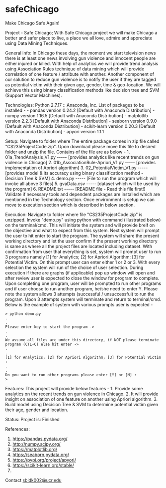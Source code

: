 # safeChicago

Make Chicago Safe Again!

Project - Safe Chicago;
With Safe Chicago project we will make Chicago a better and safer place to live, a place we all love, admire and appreciate using Data Mining Techniques.

General info:
In Chicago these days, the moment we start television news there is at least one news involving gun violence and innocent people are either injured or killed. With help of analytics we will provide trend analysis using Association Rules technique of data mining which will provide correlation of one feature / attribute with another.
Another component of our solution to reduce gun violence is to notify the user if they are tagged as potential victim with their given age, gender, time & geo-location. We will achieve this using binary classification methods like decision tree and SVM (Support Vector Machines).

Technologies:
Python 2.7.17 :: Anaconda, Inc.
    List of packages to be installed - 
    - pandas version 0.24.2 [Default with Anaconda Distribution]
    - numpy version 1.16.5 [Default with Anaconda Distribution]
    - matplotlib version 2.2.3 [Default with Anaconda Distribution]
    - seaborn version 0.9.0 [Default with Anaconda Distribution]
    - scikit-learn version 0.20.3 [Default with Anaconda Distribution]
    - apyori version 1.1.1

Setup:
Navigate to folder where The entire package comes in zip file called "CS235ProjectCode.zip". Upon download please move this file to desired folder and unzip the file. Contains of the file are as below -
    1. 01a_TrendAnalysis_V1.py ----- [provides analytics like recent trends on gun violence in Chicago]
    2. 01b_AssociationRule-Apriori_V1.py ----- [provides implementation of Apriori algorithm]
    3. 02_PotentialVictim_V1.py ----- [provides model & its accuracy using binary classification method - Decision Tree & SVM]
    4. demo.py ----- [File to run the program which will invoke all above 3 files]
    5. gvaData.csv ----- [dataset which will be used by the program]
    6. README.txt ----- [README file - Read this file first!]
Validate if necessary tools and dependent packages are installed which are mentioned in the Technology section. Once environment is setup we can move to execution section which is described in below section.

Execution:
Navigate to folder where file "CS235ProjectCode.zip" is unzipped. Invoke "demo.py" using python with command (illustrated below) on the terminal/cmd. This will initiate the system and will provide breif on the objective and what to expect from this system. Next system will prompt the user to hit enter to start the program. The system will share the present working directory and let the user confirm if the present working directory is same as where all the project files are located including dataset. With confirmation from user that everything is set, system will prompt user to run 3 programs namely [1] for Analytics; [2] for Apriori Algorithm; [3] for Potential Victim. On this prompt user can enter either 1 or 2 or 3. With every selection the system will run of the choice of user selection. During execution if there are graphs (if applicable) pop up window will open and after review user is expected to close the window for program to complete. Upon completing one program, user will be prompted to run other programs and if user choose to run another program, he/she need to enter Y. Please note the system allows 3 attempts (successful / unsuccessful) to run the program. Upon 3 attempts system will terminate and return to terminal/cmd.
Below is the example of system with various prompts user is expected -    

    > python demo.py
    .
    .
    Please enter key to start the program ->
    .
    .
    We assume all files are under this directory, if NOT please terminate program (CTL+C) else hit enter ->
    .
    .
    [1] for Analytics; [2] for Apriori Algorithm; [3] for Potential Victim : 
    .
    .
    Do you want to run other programs please enter [Y] or [N] :
    >


Features:
This project will provide below features -
    1. Provide some analytics on the recent trends on gun violence in Chicago.
    2. It will provide insight on association of one feature on another using Apriori algorithm.
    3. Build model using Decision Tree & SVM to determine potential victim given their age, gender and location.

Status:
Project is: Finished

References: 
1. https://pandas.pydata.org/
2. http://numpy.scipy.org/
3. https://matplotlib.org/
4. https://seaborn.pydata.org/
5. https://pypi.org/project/apyori/
6. https://scikit-learn.org/stable/
7.

Contact
sbidk002@ucr.edu
